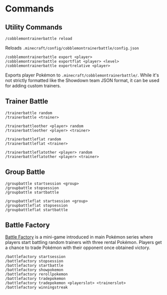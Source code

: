 # Commands

## Utility Commands

```
/cobblemontrainerbattle reload
```

Reloads `.minecraft/config/cobblemontrainerbattle/config.json`

```
/cobblemontrainerbattle export <player>
/cobblemontrainerbattle exportflat <player> <level>
/cobblemontrainerbattle exportrelative <player>
```

Exports player Pokémon to `.minecraft/cobblemontrainerbattle/`. While it's not strictly formatted like the Showdown team JSON format, it can be used for adding custom trainers.

## Trainer Battle

```
/trainerbattle random
/trainerbattle <trainer>

/trainerbattleother <player> random
/trainerbattleother <player> <trainer>

/trainerbattleflat random
/trainerbattleflat <trainer>

/trainerbattleflatother <player> random
/trainerbattleflatother <player> <trainer>
```

## Group Battle

```
/groupbattle startsession <group>
/groupbattle stopsession
/groupbattle startbattle

/groupbattleflat startsession <group>
/groupbattleflat stopsession
/groupbattleflat startbattle
```

## Battle Factory

[Battle Factory](https://bulbapedia.bulbagarden.net/wiki/Battle_Factory_(Generation_III)) is a mini-game introduced in main Pokémon series where players start battling random trainers with three rental Pokémon. Players get a chance to trade Pokémon with their opponent once obtained victory.

```
/battlefactory startsession
/battlefactory stopsession
/battlefactory startbattle
/battlefactory showpokemon
/battlefactory rerollpokemon
/battlefactory tradepokemon
/battlefactory tradepokemon <playerslot> <trainerslot>
/battlefactory winningstreak
```